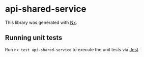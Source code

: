 # api-shared-service

This library was generated with [Nx](https://nx.dev).

## Running unit tests

Run `nx test api-shared-service` to execute the unit tests via [Jest](https://jestjs.io).
